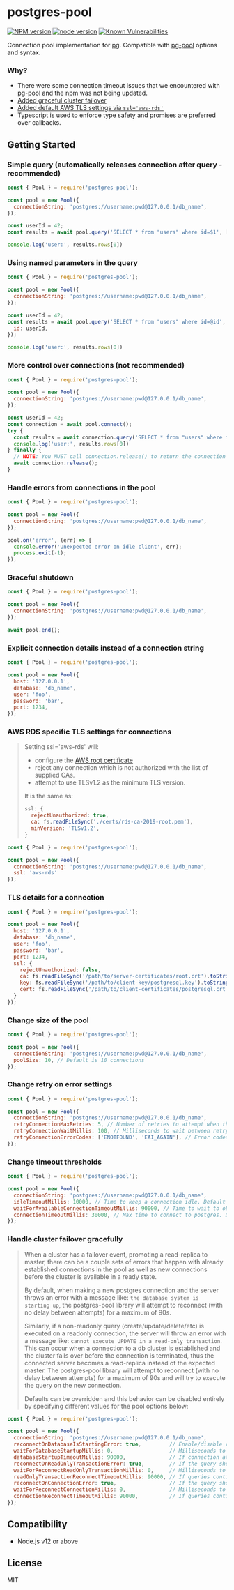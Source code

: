 # postgres-pool

[![NPM version](https://img.shields.io/npm/v/postgres-pool.svg?style=flat)](https://npmjs.org/package/postgres-pool)
[![node version](https://img.shields.io/node/v/postgres-pool.svg?style=flat)](https://nodejs.org)
[![Known Vulnerabilities](https://snyk.io/test/npm/postgres-pool/badge.svg)](https://snyk.io/test/npm/postgres-pool)

Connection pool implementation for [pg](https://node-postgres.com/). Compatible with [pg-pool](https://github.com/brianc/node-pg-pool) options and syntax.

### Why?

* There were some connection timeout issues that we encountered with pg-pool and the npm was not being updated.
* [Added graceful cluster failover](#handle-cluster-failover-gracefully)
* [Added default AWS TLS settings via `ssl='aws-rds'`](#aws-rds-specific-tls-settings-for-connections)
* Typescript is used to enforce type safety and promises are preferred over callbacks.

## Getting Started

### Simple query (automatically releases connection after query - recommended)

```js
const { Pool } = require('postgres-pool');

const pool = new Pool({
  connectionString: 'postgres://username:pwd@127.0.0.1/db_name',
});

const userId = 42;
const results = await pool.query('SELECT * from "users" where id=$1', [userId]);

console.log('user:', results.rows[0])
```

### Using named parameters in the query

```js
const { Pool } = require('postgres-pool');

const pool = new Pool({
  connectionString: 'postgres://username:pwd@127.0.0.1/db_name',
});

const userId = 42;
const results = await pool.query('SELECT * from "users" where id=@id', {
  id: userId,
});

console.log('user:', results.rows[0])
```

### More control over connections (not recommended)

```js
const { Pool } = require('postgres-pool');

const pool = new Pool({
  connectionString: 'postgres://username:pwd@127.0.0.1/db_name',
});

const userId = 42;
const connection = await pool.connect();
try {
  const results = await connection.query('SELECT * from "users" where id=$1', [userId]);
  console.log('user:', results.rows[0])
} finally {
  // NOTE: You MUST call connection.release() to return the connection back to the pool
  await connection.release();
}
```

### Handle errors from connections in the pool

```js
const { Pool } = require('postgres-pool');

const pool = new Pool({
  connectionString: 'postgres://username:pwd@127.0.0.1/db_name',
});

pool.on('error', (err) => {
  console.error('Unexpected error on idle client', err);
  process.exit(-1);
});
```

### Graceful shutdown

```js
const { Pool } = require('postgres-pool');

const pool = new Pool({
  connectionString: 'postgres://username:pwd@127.0.0.1/db_name',
});

await pool.end();
```

### Explicit connection details instead of a connection string

```js
const { Pool } = require('postgres-pool');

const pool = new Pool({
  host: '127.0.0.1',
  database: 'db_name',
  user: 'foo',
  password: 'bar',
  port: 1234,
});
```

### AWS RDS specific TLS settings for connections
> Setting ssl='aws-rds' will:
> * configure the [AWS root certificate](https://docs.aws.amazon.com/AmazonRDS/latest/UserGuide/UsingWithRDS.SSL.html)
> * reject any connection which is not authorized with the list of supplied CAs.
> * attempt to use TLSv1.2 as the minimum TLS version.
>
> It is the same as:
> ```js
> ssl: {
>   rejectUnauthorized: true,
>   ca: fs.readFileSync('./certs/rds-ca-2019-root.pem'),
>   minVersion: 'TLSv1.2',
> }
> ```

```js
const { Pool } = require('postgres-pool');

const pool = new Pool({
  connectionString: 'postgres://username:pwd@127.0.0.1/db_name',
  ssl: 'aws-rds'
});
```

### TLS details for a connection

```js
const { Pool } = require('postgres-pool');

const pool = new Pool({
  host: '127.0.0.1',
  database: 'db_name',
  user: 'foo',
  password: 'bar',
  port: 1234,
  ssl: {
    rejectUnauthorized: false,
    ca: fs.readFileSync('/path/to/server-certificates/root.crt').toString(),
    key: fs.readFileSync('/path/to/client-key/postgresql.key').toString(),
    cert: fs.readFileSync('/path/to/client-certificates/postgresql.crt').toString(),
  }
});
```

### Change size of the pool

```js
const { Pool } = require('postgres-pool');

const pool = new Pool({
  connectionString: 'postgres://username:pwd@127.0.0.1/db_name',
  poolSize: 10, // Default is 10 connections
});
```

### Change retry on error settings

```js
const { Pool } = require('postgres-pool');

const pool = new Pool({
  connectionString: 'postgres://username:pwd@127.0.0.1/db_name',
  retryConnectionMaxRetries: 5, // Number of retries to attempt when there's an error matching `retryConnectionErrorCodes`. A value of 0 will disable connection retry.
  retryConnectionWaitMillis: 100, // Milliseconds to wait between retry connection attempts after receiving a connection error with code that matches `retryConnectionErrorCodes`. A value of 0 will try reconnecting immediately.
  retryConnectionErrorCodes: ['ENOTFOUND', 'EAI_AGAIN'], // Error codes to trigger a connection retry.
});
```

### Change timeout thresholds

```js
const { Pool } = require('postgres-pool');

const pool = new Pool({
  connectionString: 'postgres://username:pwd@127.0.0.1/db_name',
  idleTimeoutMillis: 10000, // Time to keep a connection idle. Default is 10s
  waitForAvailableConnectionTimeoutMillis: 90000, // Time to wait to obtain a connection from the pool. Default is 90s
  connectionTimeoutMillis: 30000, // Max time to connect to postgres. Default is 30s
});
```

### Handle cluster failover gracefully

> When a cluster has a failover event, promoting a read-replica to master, there can be a couple sets of errors that
> happen with already established connections in the pool as well as new connections before
> the cluster is available in a ready state.
>
> By default, when making a new postgres connection and the server throws an error with a message like:
> `the database system is starting up`, the postgres-pool library will attempt to reconnect
> (with no delay between attempts) for a maximum of 90s.
>
> Similarly, if a non-readonly query (create/update/delete/etc) is executed on a readonly connection, the server  will
> throw an error with a message like: `cannot execute UPDATE in a read-only transaction`. This can occur when a
> connection to a db cluster is established and the cluster fails over before the connection is terminated, thus the
> connected server becomes a read-replica instead of the expected master.
> The postgres-pool library will attempt to reconnect (with no delay between attempts) for a maximum of 90s and will
> try to execute the query on the new connection.
>
> Defaults can be overridden and this behavior can be disabled entirely by specifying different values for the
> pool options below:

```js
const { Pool } = require('postgres-pool');

const pool = new Pool({
  connectionString: 'postgres://username:pwd@127.0.0.1/db_name',
  reconnectOnDatabaseIsStartingError: true,         // Enable/disable reconnecting on "the database system is starting up" errors
  waitForDatabaseStartupMillis: 0,                  // Milliseconds to wait between retry connection attempts while the database is starting up
  databaseStartupTimeoutMillis: 90000,              // If connection attempts continually return "the database system is starting up", this is the total number of milliseconds to wait until an error is thrown.
  reconnectOnReadOnlyTransactionError: true,        // If the query should be retried when the database throws "cannot execute X in a read-only transaction"
  waitForReconnectReadOnlyTransactionMillis: 0,     // Milliseconds to wait between retry queries while the connection is marked as read-only
  readOnlyTransactionReconnectTimeoutMillis: 90000, // If queries continually return "cannot execute X in a read-only transaction", this is the total number of milliseconds to wait until an error is thrown
  reconnectOnConnectionError: true,                 // If the query should be retried when the database throws "Client has encountered a connection error and is not queryable"
  waitForReconnectConnectionMillis: 0,              // Milliseconds to wait between retry queries after receiving a connection error
  connectionReconnectTimeoutMillis: 90000,          // If queries continually return "Client has encountered a connection error and is not queryable", this is the total number of milliseconds to wait until an error is thrown
});
```

## Compatibility
- Node.js v12 or above

## License
MIT

